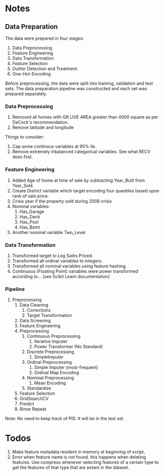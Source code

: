 # Notes
## Data Preparation
The data were prepared in four stages:
1. Data Preprocessing
2. Feature Engineering
3. Data Transformation
4. Feature Selection
5. Outlier Detection and Treatment. 
7. One-Hot-Encoding

Before preprocessing, the data were split into training, validation and test sets. The data preparation pipeline was constructed and each set was prepared separately.

### Data Preprocessing
1. Removed all homes with GR LIVE AREA greater than 4000 square as per DeCock's recommendation. 
3. Remove latitude and longitude

Things to consider:
1. Cap some continous variables at 95% ile.
2. Remove extremely inbalanced categorical variables. See what RECV does first.

### Feature Engineering
1. Added Age of home at time of sale by subtracting Year_Built from Year_Sold.
2. Create District variable which target encoding four quantiles based upon rank of sale price.
3. Crisis year if the property sold during 2008 crisis
4. Nominal variables:
   1. Has_Garage
   2. Has_Deck
   3. Has_Pool
   4. Has_Bsmt
5. Another nominal variable Two_Level

### Data Transformation
1.  Transformed target to Log Sales Priced.
2.  Transformed all ordinal variables to integers.
3.  Transformed all nominal variables using feature hashing.
4.  Continuous (Floating Point) variables were power transformed according to... [see Scikit Learn documentation]

### Pipeline
1. Preprocessing
   1. Data Cleaning
      1. Corrections
      2. Target Transformation
   2. Data Screening
   3. Feature Engineering
   4. Preprocessing
      1. Continuous Preprocessing
         1. Iterative Imputer
         2. Power Transformer (No Standard)
      2. Discrete Preprocessing
         1. SimpleImputer         
      3. Ordinal Preprocessing
         1. Simple Imputer (most-frequent)
         2. Ordinal Map Encoding
      4. Nominal Preprocessing
         1. Mean Encoding
      5. Standardize
   5. Feature Selection
   6. GridSearchCV
   7. Predict
   8. Rinse Repeat

Note: No need to keep track of PID. It will be in the test set.

# Todos
1. Make feature metadata resident in memory at beginning of script, 
2. Error when feature name is not found. this happens when deleting features.  Use compress whenever selecting features of a certain type to get the features of that type that are extant in the dataset.

   